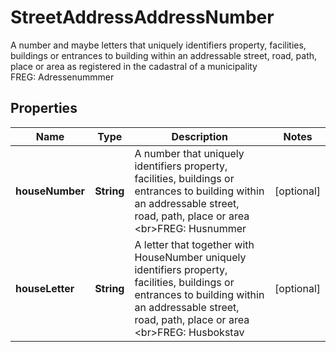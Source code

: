 

# StreetAddressAddressNumber

A number and maybe letters that uniquely identifiers property,  facilities, buildings or entrances to building within  an addressable street, road, path, place or area  as registered in the cadastral of a municipality  <br>FREG: Adressenummmer

## Properties

| Name | Type | Description | Notes |
|------------ | ------------- | ------------- | -------------|
|**houseNumber** | **String** | A number that uniquely identifiers property,  facilities, buildings or entrances to building within  an addressable street, road, path, place or area  &lt;br&gt;FREG: Husnummer |  [optional] |
|**houseLetter** | **String** | A letter that together with HouseNumber  uniquely identifiers property, facilities, buildings  or entrances to building within an addressable  street, road, path, place or area  &lt;br&gt;FREG: Husbokstav |  [optional] |



